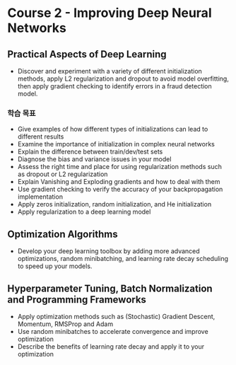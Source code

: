 # Course 2 - Improving Deep Neural Networks

## Practical Aspects of Deep Learning
- Discover and experiment with a variety of different initialization methods, apply L2 regularization and dropout to avoid model overfitting, then apply gradient checking to identify errors in a fraud detection model.

### 학습 목표
- Give examples of how different types of initializations can lead to different results
- Examine the importance of initialization in complex neural networks
- Explain the difference between train/dev/test sets
- Diagnose the bias and variance issues in your model
- Assess the right time and place for using regularization methods such as dropout or L2 regularization
- Explain Vanishing and Exploding gradients and how to deal with them
- Use gradient checking to verify the accuracy of your backpropagation implementation
- Apply zeros initialization, random initialization, and He initialization
- Apply regularization to a deep learning model

## Optimization Algorithms
- Develop your deep learning toolbox by adding more advanced optimizations, random minibatching, and learning rate decay scheduling to speed up your models.

## Hyperparameter Tuning, Batch Normalization and Programming Frameworks
- Apply optimization methods such as (Stochastic) Gradient Descent, Momentum, RMSProp and Adam
- Use random minibatches to accelerate convergence and improve optimization
- Describe the benefits of learning rate decay and apply it to your optimization

